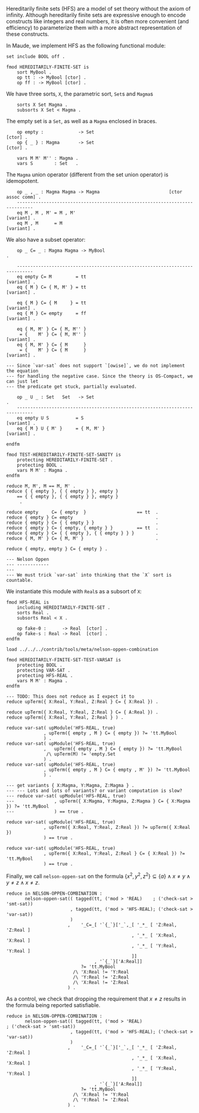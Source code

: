 Hereditarily finite sets (HFS) are a model of set theory without the axiom of
infinity. Although hereditarily finite sets are expressive enough to encode
constructs like integers and real numbers, it is often more convenient (and
efficiency) to parameterize them with a more abstract representation of these
constructs.

In Maude, we implement HFS as the following functional module:

```test
set include BOOL off .

fmod HEREDITARILY-FINITE-SET is
    sort MyBool .
    op tt : -> MyBool [ctor] .
    op ff : -> MyBool [ctor] .
```

We have three sorts, `X`, the parametric sort, `Set`s and `Magma`s

```test
    sorts X Set Magma .
    subsorts X Set < Magma .
```

The empty set is a `Set`, as well as a `Magma` enclosed in braces.

```test
    op empty :             -> Set                                       [ctor] .
    op { _ } : Magma       -> Set                                       [ctor] .
```

```test
    vars M M' M'' : Magma .
    vars S        : Set   .
```

The `Magma` union operator (different from the set union operator) is idemopotent.

```test
    op _ , _ : Magma Magma -> Magma                          [ctor assoc comm] .
    ----------------------------------------------------------------------------
    eq M , M , M' = M , M'                                           [variant] .
    eq M , M      = M                                                [variant] .
```

We also have a subset operator:

```test
    op _ C= _ : Magma Magma -> MyBool                                          .
```

```test
    ----------------------------------------------------------------------------
    eq empty C= M         = tt                                       [variant] .
    eq { M } C= { M, M' } = tt                                       [variant] .

    eq { M } C= { M     } = tt                                       [variant] .
    eq { M } C= empty     = ff                                       [variant] .

    eq { M, M' } C= { M, M'' }
     = {    M' } C= { M, M'' }                                       [variant] .
    eq { M, M' } C= { M      }
     = {    M' } C= { M      }                                       [variant] .

--- Since `var-sat` does not support `[owise]`, we do not implement the equation
--- for handling the negative case. Since the theory is OS-Compact, we can just let
--- the predicate get stuck, partially evaluated.

    op _ U _ : Set   Set   -> Set                                              .
    ----------------------------------------------------------------------------
    eq empty U S          = S                                        [variant] .
    eq { M } U { M' }     = { M, M' }                                [variant] .
```

```test
endfm

```

```test
fmod TEST-HEREDITARILY-FINITE-SET-SANITY is
    protecting HEREDITARILY-FINITE-SET .
    protecting BOOL .
    vars M M' : Magma .
endfm

reduce M, M', M == M, M' .
reduce { { empty }, { { empty } }, empty }
    == { { empty }, { { empty } }, empty }
     .

reduce empty     C= { empty  }                   == tt  .
reduce { empty } C= empty                               .
reduce { empty } C= { { empty } }                       .
reduce { empty } C= { empty, { empty } }         == tt  .
reduce { empty } C= { { empty }, { { empty } } }        .
reduce { M, M' } C= { M, M' }                           .

reduce { empty, empty } C= { empty } .

--- Nelson Oppen
--- ------------
---
--- We must trick `var-sat` into thinking that the `X` sort is countable.
```

We instantiate this module  with `Real`s as a subsort of `X`:

```test
fmod HFS-REAL is
    including HEREDITARILY-FINITE-SET .
    sorts Real .
    subsorts Real < X .

    op fake-0 :      -> Real  [ctor] .
    op fake-s : Real -> Real  [ctor] .
endfm
```

```test
load ../../../contrib/tools/meta/nelson-oppen-combination

fmod HEREDITARILY-FINITE-SET-TEST-VARSAT is
    protecting BOOL .
    protecting VAR-SAT .
    protecting HFS-REAL .
    vars M M' : Magma .
endfm

--- TODO: This does not reduce as I expect it to
reduce upTerm({ X:Real, Y:Real, Z:Real } C= { X:Real }) .

reduce upTerm({ X:Real, Y:Real, Z:Real } C= { A:Real }) .
reduce upTerm({ X:Real, Y:Real, Z:Real } ) .

reduce var-sat( upModule('HFS-REAL, true)
              , upTerm({ empty , M } C= { empty }) ?= 'tt.MyBool
              ) .
reduce var-sat( upModule('HFS-REAL, true)
              ,   upTerm({ empty , M } C= { empty }) ?= 'tt.MyBool
               /\ upTerm(M) != 'empty.Set
              ) .
reduce var-sat( upModule('HFS-REAL, true)
              , upTerm({ empty , M } C= { empty , M' }) ?= 'tt.MyBool
              ) .

--- get variants { X:Magma, Y:Magma, Z:Magma } .
--- --- Lots and lots of variants? or variant computation is slow?
--- reduce var-sat( upModule('HFS-REAL, true)
---               , upTerm({ X:Magma, Y:Magma, Z:Magma } C= { X:Magma }) ?= 'tt.MyBool
---               ) == true .

reduce var-sat( upModule('HFS-REAL, true)
              , upTerm({ X:Real, Y:Real, Z:Real }) ?= upTerm({ X:Real })
              ) == true .

reduce var-sat( upModule('HFS-REAL, true)
              , upTerm({ X:Real, Y:Real, Z:Real } C= { X:Real }) ?= 'tt.MyBool
              ) == true .
```

Finally, we call `nelson-oppen-sat` on the formula $\{ x^2 , y^2, z^2 \} \subseteq \{ a \} \land x \ne y \land y \ne z \land x \ne z$.

```test
reduce in NELSON-OPPEN-COMBINATION :
       nelson-oppen-sat(( tagged(tt, ('mod > 'REAL)    ; ('check-sat > 'smt-sat))
                        , tagged(tt, ('mod > 'HFS-REAL); ('check-sat > 'var-sat))
                        )
                       ,    '_C=_[ '`{_`}['_`,_[ '_*_ [ 'Z:Real, 'Z:Real ]
                                               , '_*_ [ 'X:Real, 'X:Real ]
                                               , '_*_ [ 'Y:Real, 'Y:Real ]
                                               ]]
                                 , '`{_`}['A:Real]]
                            ?= 'tt.MyBool
                         /\ 'X:Real != 'Y:Real
                         /\ 'Y:Real != 'Z:Real
                         /\ 'X:Real != 'Z:Real
                       ) .
```

As a control, we check that dropping the requirement that $x \ne z$ results in the formula being
reported satisfiable.

```test
reduce in NELSON-OPPEN-COMBINATION :
       nelson-oppen-sat(( tagged(tt, ('mod > 'REAL)                        ; ('check-sat > 'smt-sat))
                        , tagged(tt, ('mod > 'HFS-REAL); ('check-sat > 'var-sat))
                        )
                       ,    '_C=_[ '`{_`}['_`,_[ '_*_ [ 'Z:Real, 'Z:Real ]
                                               , '_*_ [ 'X:Real, 'X:Real ]
                                               , '_*_ [ 'Y:Real, 'Y:Real ]
                                               ]]
                                 , '`{_`}['A:Real]]
                            ?= 'tt.MyBool
                         /\ 'X:Real != 'Y:Real
                         /\ 'Y:Real != 'Z:Real
                       ) .
```
